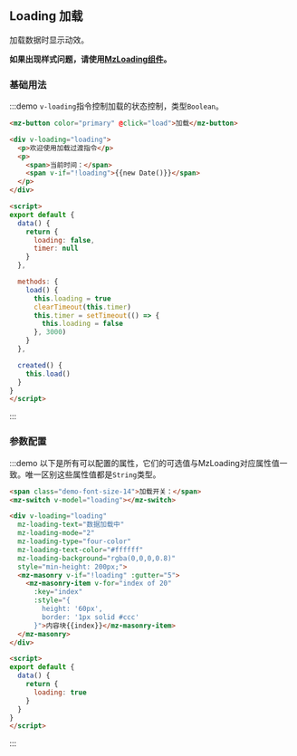 ## Loading 加载

加载数据时显示动效。

**如果出现样式问题，请使用[MzLoading组件](component-loading)。**


### 基础用法
:::demo `v-loading`指令控制加载的状态控制，类型`Boolean`。
```html
<mz-button color="primary" @click="load">加载</mz-button>

<div v-loading="loading">
  <p>欢迎使用加载过渡指令</p>
  <p>
    <span>当前时间：</span>
    <span v-if="!loading">{{new Date()}}</span>
  </p>
</div>

<script>
export default {
  data() {
    return {
      loading: false,
      timer: null
    }
  },

  methods: {
    load() {
      this.loading = true
      clearTimeout(this.timer)
      this.timer = setTimeout(() => {
        this.loading = false
      }, 3000)
    }
  },

  created() {
    this.load()
  }
}
</script>
```
:::

### 参数配置
:::demo 以下是所有可以配置的属性，它们的可选值与MzLoading对应属性值一致。唯一区别这些属性值都是`String`类型。
```html
<span class="demo-font-size-14">加载开关：</span>
<mz-switch v-model="loading"></mz-switch>

<div v-loading="loading"
  mz-loading-text="数据加载中"
  mz-loading-mode="2"
  mz-loading-type="four-color"
  mz-loading-text-color="#ffffff"
  mz-loading-background="rgba(0,0,0,0.8)"
  style="min-height: 200px;">
  <mz-masonry v-if="!loading" :gutter="5">
    <mz-masonry-item v-for="index of 20"
      :key="index"
      :style="{
        height: '60px',
        border: '1px solid #ccc'
      }">内容块{{index}}</mz-masonry-item>
  </mz-masonry>
</div>

<script>
export default {
  data() {
    return {
      loading: true
    }
  }
}
</script>
```
:::